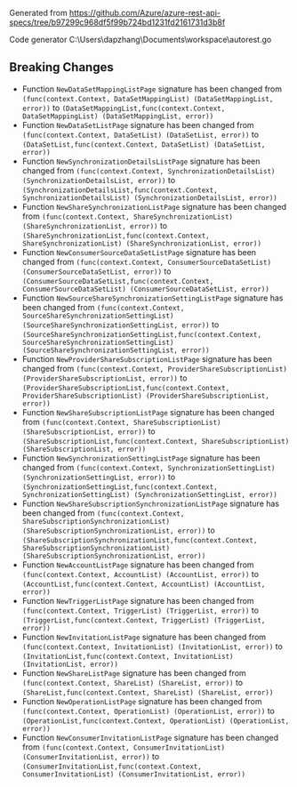 
Generated from https://github.com/Azure/azure-rest-api-specs/tree/b97299c968df5f99b724bd1231fd2161731d3b8f

Code generator C:\Users\dapzhang\Documents\workspace\autorest.go

## Breaking Changes

- Function `NewDataSetMappingListPage` signature has been changed from `(func(context.Context, DataSetMappingList) (DataSetMappingList, error))` to `(DataSetMappingList,func(context.Context, DataSetMappingList) (DataSetMappingList, error))`
- Function `NewDataSetListPage` signature has been changed from `(func(context.Context, DataSetList) (DataSetList, error))` to `(DataSetList,func(context.Context, DataSetList) (DataSetList, error))`
- Function `NewSynchronizationDetailsListPage` signature has been changed from `(func(context.Context, SynchronizationDetailsList) (SynchronizationDetailsList, error))` to `(SynchronizationDetailsList,func(context.Context, SynchronizationDetailsList) (SynchronizationDetailsList, error))`
- Function `NewShareSynchronizationListPage` signature has been changed from `(func(context.Context, ShareSynchronizationList) (ShareSynchronizationList, error))` to `(ShareSynchronizationList,func(context.Context, ShareSynchronizationList) (ShareSynchronizationList, error))`
- Function `NewConsumerSourceDataSetListPage` signature has been changed from `(func(context.Context, ConsumerSourceDataSetList) (ConsumerSourceDataSetList, error))` to `(ConsumerSourceDataSetList,func(context.Context, ConsumerSourceDataSetList) (ConsumerSourceDataSetList, error))`
- Function `NewSourceShareSynchronizationSettingListPage` signature has been changed from `(func(context.Context, SourceShareSynchronizationSettingList) (SourceShareSynchronizationSettingList, error))` to `(SourceShareSynchronizationSettingList,func(context.Context, SourceShareSynchronizationSettingList) (SourceShareSynchronizationSettingList, error))`
- Function `NewProviderShareSubscriptionListPage` signature has been changed from `(func(context.Context, ProviderShareSubscriptionList) (ProviderShareSubscriptionList, error))` to `(ProviderShareSubscriptionList,func(context.Context, ProviderShareSubscriptionList) (ProviderShareSubscriptionList, error))`
- Function `NewShareSubscriptionListPage` signature has been changed from `(func(context.Context, ShareSubscriptionList) (ShareSubscriptionList, error))` to `(ShareSubscriptionList,func(context.Context, ShareSubscriptionList) (ShareSubscriptionList, error))`
- Function `NewSynchronizationSettingListPage` signature has been changed from `(func(context.Context, SynchronizationSettingList) (SynchronizationSettingList, error))` to `(SynchronizationSettingList,func(context.Context, SynchronizationSettingList) (SynchronizationSettingList, error))`
- Function `NewShareSubscriptionSynchronizationListPage` signature has been changed from `(func(context.Context, ShareSubscriptionSynchronizationList) (ShareSubscriptionSynchronizationList, error))` to `(ShareSubscriptionSynchronizationList,func(context.Context, ShareSubscriptionSynchronizationList) (ShareSubscriptionSynchronizationList, error))`
- Function `NewAccountListPage` signature has been changed from `(func(context.Context, AccountList) (AccountList, error))` to `(AccountList,func(context.Context, AccountList) (AccountList, error))`
- Function `NewTriggerListPage` signature has been changed from `(func(context.Context, TriggerList) (TriggerList, error))` to `(TriggerList,func(context.Context, TriggerList) (TriggerList, error))`
- Function `NewInvitationListPage` signature has been changed from `(func(context.Context, InvitationList) (InvitationList, error))` to `(InvitationList,func(context.Context, InvitationList) (InvitationList, error))`
- Function `NewShareListPage` signature has been changed from `(func(context.Context, ShareList) (ShareList, error))` to `(ShareList,func(context.Context, ShareList) (ShareList, error))`
- Function `NewOperationListPage` signature has been changed from `(func(context.Context, OperationList) (OperationList, error))` to `(OperationList,func(context.Context, OperationList) (OperationList, error))`
- Function `NewConsumerInvitationListPage` signature has been changed from `(func(context.Context, ConsumerInvitationList) (ConsumerInvitationList, error))` to `(ConsumerInvitationList,func(context.Context, ConsumerInvitationList) (ConsumerInvitationList, error))`

